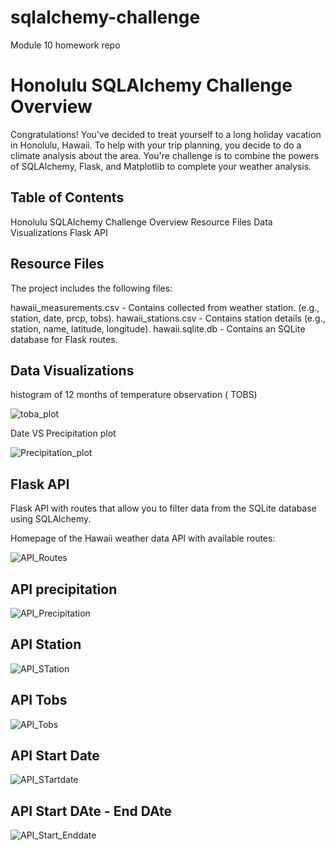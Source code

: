 # sqlalchemy-challenge
Module 10 homework repo

# Honolulu SQLAlchemy Challenge Overview
Congratulations! You've decided to treat yourself to a long holiday vacation in Honolulu, Hawaii. To help with your trip planning, you decide to do a climate analysis about the area. You're challenge is to combine the powers of SQLAlchemy, Flask, and Matplotlib to complete your weather analysis.

## Table of Contents
Honolulu SQLAlchemy Challenge Overview
Resource Files
Data Visualizations
Flask API

## Resource Files
The project includes the following files:

hawaii_measurements.csv - Contains collected from weather station. (e.g., station, date, prcp, tobs).
hawaii_stations.csv - Contains station details (e.g., station, name, latitude, longitude).
hawaii.sqlite.db - Contains an SQLite database for Flask routes.

## Data Visualizations

histogram of 12 months of temperature observation ( TOBS)

![toba_plot](https://github.com/user-attachments/assets/5088a99e-b6ac-40ee-b5c3-5319fae38900)

Date VS Precipitation plot

![Precipitation_plot](https://github.com/user-attachments/assets/d8c1ae86-51a9-4ff2-85b6-0fbc229a3b17)


## Flask API
Flask API with routes that allow you to filter data from the SQLite database using SQLAlchemy.

Homepage of the Hawaii weather data API with available routes:

![API_Routes](https://github.com/user-attachments/assets/3b26c29e-7a88-4ce6-bb3a-a9d48e3dea9f)

## API precipitation

![API_Precipitation](https://github.com/user-attachments/assets/79b9e39c-f5ad-4703-b1ee-0448432db735)

## API Station

![API_STation](https://github.com/user-attachments/assets/65bc70d1-41a1-40b6-9ca9-bfac6f02eb6f)

## API Tobs

![API_Tobs](https://github.com/user-attachments/assets/2ba5d4c0-5d2f-4fef-9474-a2fd32afd1ad)

## API Start Date

![API_STartdate](https://github.com/user-attachments/assets/be0faa17-5bfc-4723-a68a-b0e1cc92eaa3)

## API Start DAte - End DAte

![API_Start_Enddate](https://github.com/user-attachments/assets/2f46e0a5-19d3-40e6-af9e-0d280fc7387a)
